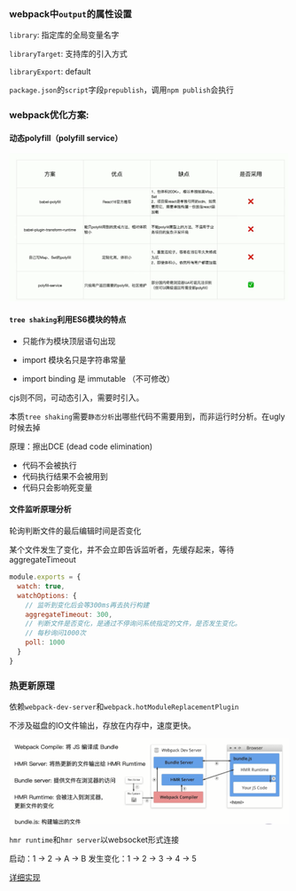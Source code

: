 ### webpack中`output`的属性设置

`library`: 指定库的全局变量名字

`libraryTarget`: 支持库的引入方式

`libraryExport`: default

`package.json`的`script`字段`prepublish`，调用`npm publish`会执行



### webpack优化方案:

#### 动态polyfill（polyfill service）
![1](./docs/1.png)


#### `tree shaking`利用ES6模块的特点
  - 只能作为模块顶层语句出现

  - import 模块名只是字符串常量 

  - import binding 是 immutable （不可修改） 

cjs则不同，可动态引入，需要时引入。

本质`tree shaking`需要`静态分析`出哪些代码不需要用到，而非运行时分析。在ugly时候去掉


原理：擦出DCE (dead code elimination)
- 代码不会被执行
- 代码执行结果不会被用到
- 代码只会影响死变量


#### 文件监听原理分析

轮询判断文件的最后编辑时间是否变化

某个文件发生了变化，并不会立即告诉监听者，先缓存起来，等待aggregateTimeout

```js
module.exports = {
  watch: true,
  watchOptions: {
    // 监听到变化后会等300ms再去执行构建
    aggregateTimeout: 300,
    // 判断文件是否变化，是通过不停询问系统指定的文件，是否发生变化。
    // 每秒询问1000次
    poll: 1000
  }
}
```


### 热更新原理

依赖`webpack-dev-server`和`webpack.hotModuleReplacementPlugin`

不涉及磁盘的IO文件输出，存放在内存中，速度更快。

![hmr](./docs/hmr.png)

`hmr runtime`和`hmr server`以websocket形式连接

启动：1 -> 2 -> A -> B
发生变化：1 -> 2 -> 3 -> 4 -> 5

[详细实现](./webpack-hmr)
